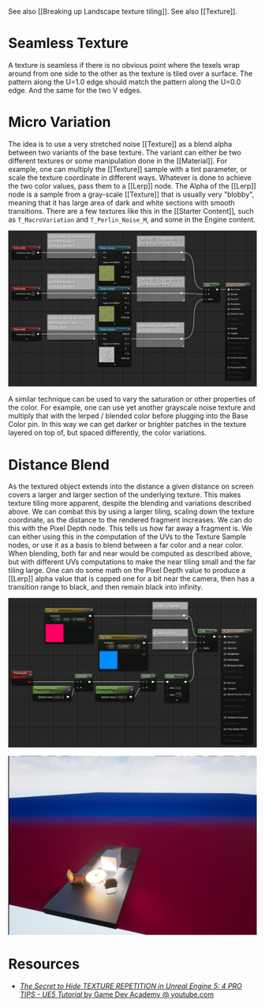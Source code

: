 See also [[Breaking up Landscape texture tiling]].
See also [[Texture]].


# Seamless Texture

A texture is seamless if there is no obvious  point where the texels wrap around from one side to the other as the texture is tiled over  a surface.
The pattern along the U=1.0 edge should match the pattern along the U=0.0 edge.
And the same for the two V edges.


# Micro Variation

The idea is to use a very stretched noise [[Texture]] as a blend alpha between two variants of the base texture.
The variant can either be two different textures or some manipulation done in the [[Material]].
For example, one can multiply the [[Texture]] sample with a tint parameter, or scale the texture coordinate in different ways.
Whatever is done to achieve the two color values, pass them to a [[Lerp]] node.
The Alpha of the [[Lerp]] node is a sample from a gray-scale [[Texture]] that is usually very "blobby", meaning that it has large area of dark and white sections with smooth transitions.
There are a few textures like this in the [[Starter Content]], such as `T_MacroVariation` and `T_Perlin_Noise_M`, and some in the Engine content.

![Micro variation material](./Images/Material/Micro_variation.jpg)



A similar technique can be used to vary the saturation or other properties of the color.
For example, one can use yet another grayscale noise texture and multiply that with the lerped / blended color before plugging into the Base Color pin.
In this way we can get darker or brighter patches in the texture layered on top of, but spaced differently, the color variations.


# Distance Blend

As the textured object extends into the distance a given distance on screen covers a larger and larger section of the underlying texture.
This makes texture tiling more apparent, despite the blending and variations described above.
We can combat this by using a larger tiling, scaling down the texture coordinate, as the distance to the rendered fragment increases.
We can do this with the Pixel Depth node.
This tells us how far away a fragment is.
We can either using this in the computation of the UVs to the Texture Sample nodes,
or use it  as a basis to blend between a far color and a near color.
When blending, both far and near would be computed as described above, but with different UVs computations to make the near tiling small and the far tiling large.
One can do some math on the Pixel Depth value to produce a [[Lerp]] alpha value that is capped one for a bit near the camera,
then has a transition range to black,
and then remain black into infinity.

![Distance Blend](./Images/Material/Distance_blend_graph.jpg)

![Distance blend result](./Images/Material/Distance_blend_result.jpg)


# Resources

- [_The Secret to Hide TEXTURE REPETITION in Unreal Engine 5: 4 PRO TIPS - UE5 Tutorial_ by Game Dev Academy @ youtube.com](https://www.youtube.com/watch?v=zY8AtjM2Jxg)

